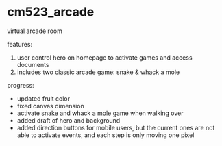 # cm523_arcade
virtual arcade room

features:
1. user control hero on homepage to activate games and access documents
2. includes two classic arcade game: snake & whack a mole

progress:
* updated fruit color
* fixed canvas dimension
* activate snake and whack a mole game when walking over
* added draft of hero and background
* added direction buttons for mobile users, but the current ones are not able to activate events, and each step is only moving one pixel

